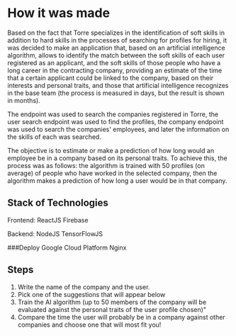 # How it was made
Based on the fact that Torre specializes in the identification of soft skills in addition to hard skills in the processes of searching for profiles for hiring, it was decided to make an application that, based on an artificial intelligence algorithm, allows to identify the match between the soft skills of each user registered as an applicant, and the soft skills of those people who have a long career in the contracting company, providing an estimate of the time that a certain applicant could be linked to the company, based on their interests and personal traits, and those that artificial intelligence recognizes in the base team (the process is measured in days, but the result is shown in months).

The endpoint was used to search the companies registered in Torre, the user search endpoint was used to find the profiles, the company endpoint was used to search the companies' employees, and later the information on the skills of each was searched.

The objective is to estimate or make a prediction of how long would an employee be in a company based on its personal traits. To achieve this, the process was as follows: the algorithm is trained with 50 profiles (on average) of people who have worked in the selected company, then the algorithm makes a prediction of how long a user would be in that company.

## Stack of Technologies
Frontend:
ReactJS 
Firebase

Backend:
NodeJS
TensorFlowJS

###Deploy
Google Cloud Platform
Nginx

## Steps 
1.    Write the name of the company and the user.
2.   Pick one of the suggestions that will appear below
3.   Train the AI algorithm (up to 50 members of the company will be evaluated against the personal traits of the user profile chosen)"
4.   Compare the time the user will probably be in a company against other companies and choose one that will most fit you!
